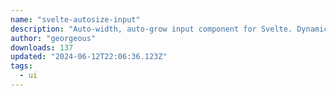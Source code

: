 ```yaml
---
name: "svelte-autosize-input"
description: "Auto-width, auto-grow input component for Svelte. Dynamically adjusts input field width to grow or shrink with content. Includes customizable placeholders and constraints on minimum and maximum sizes."
author: "georgeous"
downloads: 137
updated: "2024-06-12T22:06:36.123Z"
tags: 
  - ui
---
```

